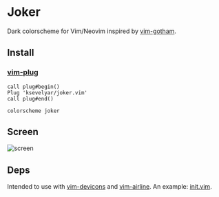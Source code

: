 # Joker

Dark colorscheme for Vim/Neovim inspired by [vim-gotham](https://github.com/whatyouhide/vim-gotham).

## Install

### [vim-plug](https://github.com/junegunn/vim-plug)
```
call plug#begin()
Plug 'ksevelyar/joker.vim'
call plug#end()

colorscheme joker
```

## Screen

![screen](https://i.imgur.com/aJdfP6w.png "screen")

## Deps

Intended to use with [vim-devicons](https://github.com/ryanoasis/vim-devicons) and [vim-airline](https://github.com/vim-airline/vim-airline). An example: [init.vim](https://github.com/ksevelyar/dotfiles/blob/master/home/.config/nvim/init.vim).
